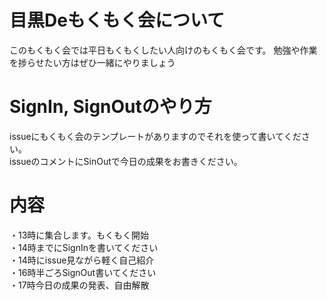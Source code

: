 # 目黒Deもくもく会について
このもくもく会では平日もくもくしたい人向けのもくもく会です。
勉強や作業を捗らせたい方はぜひ一緒にやりましょう

# SignIn, SignOutのやり方
issueにもくもく会のテンプレートがありますのでそれを使って書いてください。<br>
issueのコメントにSinOutで今日の成果をお書きください。

# 内容
・13時に集合します。もくもく開始<br>
・14時までにSignInを書いてください<br>
・14時にissue見ながら軽く自己紹介<br>
・16時半ごろSignOut書いてください<br>
・17時今日の成果の発表、自由解散<br>
